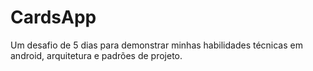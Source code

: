 # CardsApp
Um desafio de 5 dias para demonstrar minhas habilidades técnicas em android, arquitetura e padrões de projeto.
